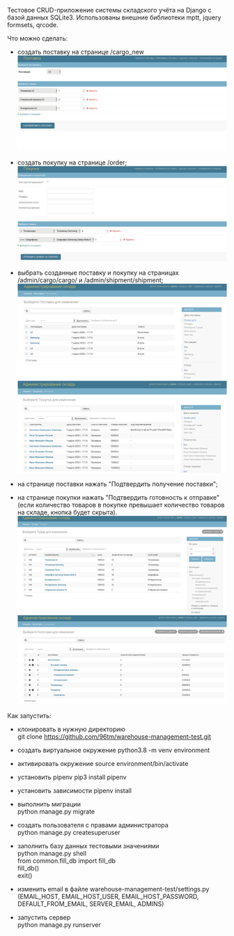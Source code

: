 Тестовое CRUD-приложение системы складского учёта на Django с базой данных SQLite3.
Использованы внешние библиотеки mptt, jquery formsets, qrcode.

Что можно сделать:
- создать поставку на странице /cargo_new
![Страница поставки](1.png)

- создать покупку на странице /order;
![Страница покупки](2.png)

- выбрать созданные поставку и покупку на страницах /admin/cargo/cargo/
и /admin/shipment/shipment;
![Страница списка поставок](3.png)
![Страница списка покупок](4.png)

- на странице поставки нажать "Подтвердить получение поставки";
- на странице покупки нажать "Подтвердить готовность к отправке"
(если количество товаров в покупке превышает количество товаров на складе,
кнопка будет скрыта).
![Страница товаров](5.png)
![Страница категорий](6.png)

Как запустить:
- клонировать в нужную директорию <br>
git clone https://github.com/96tm/warehouse-management-test.git

- создать виртуальное окружение
python3.8 -m venv environment <br>

- активировать окружение
source environment/bin/activate <br>

- установить pipenv
pip3 install pipenv <br>

- установить зависимости
pipenv install <br>

- выполнить миграции <br>
python manage.py migrate

- создать пользователя с правами администратора <br>
python manage.py createsuperuser

- заполнить базу данных тестовыми значениями <br>
python manage.py shell <br>
from common.fill_db import fill_db <br>
fill_db() <br>
exit()

- изменить email в файле warehouse-management-test/settings.py <br>
(EMAIL_HOST, EMAIL_HOST_USER, EMAIL_HOST_PASSWORD, <br>
DEFAULT_FROM_EMAIL, SERVER_EMAIL, ADMINS)

- запустить сервер <br>
python manage.py runserver
